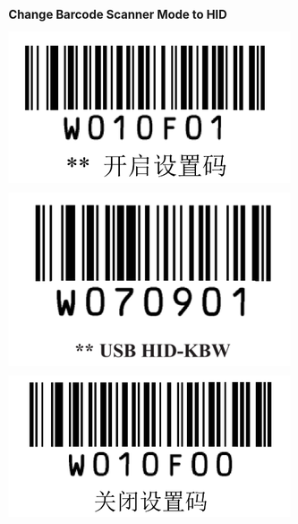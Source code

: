 ## Change Barcode Scanner Mode to HID

![open_setting](README.assets/open_setting.bmp)

![open_setting](README.assets/change_to_hid.bmp)

![close_setting](README.assets/close_setting.bmp)